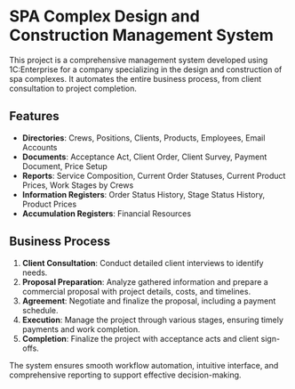 # SPA Complex Design and Construction Management System

This project is a comprehensive management system developed using 1C:Enterprise for a company specializing in the design and construction of spa complexes. It automates the entire business process, from client consultation to project completion.

## Features

- **Directories**: Crews, Positions, Clients, Products, Employees, Email Accounts
- **Documents**: Acceptance Act, Client Order, Client Survey, Payment Document, Price Setup
- **Reports**: Service Composition, Current Order Statuses, Current Product Prices, Work Stages by Crews
- **Information Registers**: Order Status History, Stage Status History, Product Prices
- **Accumulation Registers**: Financial Resources

## Business Process

1. **Client Consultation**: Conduct detailed client interviews to identify needs.
2. **Proposal Preparation**: Analyze gathered information and prepare a commercial proposal with project details, costs, and timelines.
3. **Agreement**: Negotiate and finalize the proposal, including a payment schedule.
4. **Execution**: Manage the project through various stages, ensuring timely payments and work completion.
5. **Completion**: Finalize the project with acceptance acts and client sign-offs.

The system ensures smooth workflow automation, intuitive interface, and comprehensive reporting to support effective decision-making.
